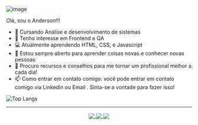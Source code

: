 ![image](https://github.com/andersongulartew/andersongulartew/assets/146239794/1242229d-464c-4bea-b0c0-61bda4d03c42)

Olá, sou o Anderson!!! 

- 🔭 Cursando Análise e desenvolvimento de sistemas
- 👀 Tenho interesse em Frontend e QA
- 💻 Atualmente aprendendo HTML, CSS, e Javascript 
- 🤝 Estou sempre aberto para aprender coisas novas e conhecer novas pessoas 
- 🌱 Procuro recursos e conselhos para me tornar um profissional melhor a cada dia!
- 📫 Como entrar em contato comigo: você pode entrar em contato comigo via Linkedin ou Email . Sinta-se a vontade para fazer isso!

![Top Langs](https://github-readme-stats.vercel.app/api/top-langs/?username=andersongulartew&layout=compact)
  
 ------
  <div align="center" text="center">
  <a href="https://www.linkedin.com/in/anderson-gularte-wodnoff-372302237/">
  <img align="center" src="https://img.shields.io/badge/LinkedIn-0077B5?style=for-the-badge&logo=linkedin&logoColor=white"/>
  </a>
 
  <a href="mailto:andersongularte1993@gmail.com">
    <img align="center" src="https://img.shields.io/badge/Gmail-D14836?style=for-the-badge&logo=gmail&logoColor=white"/>
  </a>
  
   <a href="https://www.instagram.com/anderson_wodnoff/">
    <img align="center" src="https://img.shields.io/badge/Instagram-E4405F?style=for-the-badge&logo=instagram&logoColor=white"/>
  </a>
 
 </div>

<!---
andersongulartew/andersongulartew is a ✨ special ✨ repository because its `README.md` (this file) appears on your GitHub profile.
You can click the Preview link to take a look at your changes.
--->
